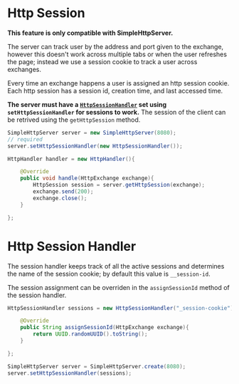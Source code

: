 # Http Session 

**This feature is only compatible with SimpleHttpServer.**

The server can track user by the address and port given to the exchange, however this doesn't work across multiple tabs or when the user refreshes the page; instead we use a session cookie to track a user across exchanges.

Every time an exchange happens a user is assigned an http session cookie. Each http session has a session id, creation time, and last accessed time.

**The server must have a [`HttpSessionHandler`](/simplehttpserver/documentation/com/kttdevelopment/simplehttpserver/HttpSessionHandler.html) set using `setHttpSessionHandler` for sessions to work.** The session of the client can be retrived using the `getHttpSession` method.

```java
SimpleHttpServer server = new SimpleHttpServer(8080);
// required
server.setHttpSessionHandler(new HttpSessionHandler());

HttpHandler handler = new HttpHandler(){

    @Override
    public void handle(HttpExchange exchange){
        HttpSession session = server.getHttpSession(exchange);
        exchange.send(200);
        exchange.close();
    }

};
```

# Http Session Handler

The session handler keeps track of all the active sessions and determines the name of the session cookie; by default this value is `__session-id`.

The session assignment can be overriden in the `assignSessionId` method of the session handler.

```java
HttpSessionHandler sessions = new HttpSessionHandler("_session-cookie"){

    @Override
    public String assignSessionId(HttpExchange exchange){
        return UUID.randomUUID().toString();
    }

};

SimpleHttpServer server = SimpleHttpServer.create(8080);
server.setHttpSessionHandler(sessions);
```
